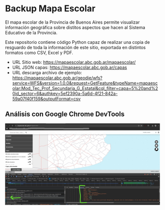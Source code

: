 # Backup Mapa Escolar
El mapa escolar de la Provincia de Buenos Aires permite visualizar información geográfica sobre distitos aspectos que hacen al Sistema Educativo de la Provincia.

Este repositorio contiene código Python capaz de realizar una copia de resguardo de toda la información de este sitio, exportada en distintos formatos como CSV, Excel y PDF.

- URL Sitio web: https://mapaescolar.abc.gob.ar/mapaescolar/
- URL JSON capas: https://mapaescolar.abc.gob.ar/capas
- URL descarga archivo de ejemplo: https://mapaescolar.abc.gob.ar/geodie/wfs?service=WFS&version=1.0.0&request=GetFeature&typeName=mapaescolar:Mod_Tec_Prof_Secundaria_G_Estatal&cql_filter=capa=5%20and%20id_sector=6&authkey=5ef2390a-5a6d-4f21-842a-59a07f40f159&outputFormat=csv

## Análisis con Google Chrome DevTools
![Alt text](./res/mapa-educativo.jpg "Mapa Educativo con DevTools")